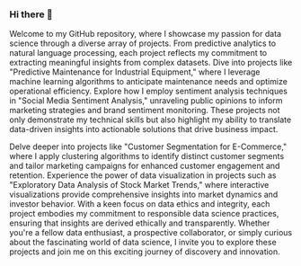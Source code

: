 ### Hi there 👋

Welcome to my GitHub repository, where I showcase my passion for data science through a diverse array of projects. From predictive analytics to natural language processing, each project reflects my commitment to extracting meaningful insights from complex datasets. Dive into projects like "Predictive Maintenance for Industrial Equipment," where I leverage machine learning algorithms to anticipate maintenance needs and optimize operational efficiency. Explore how I employ sentiment analysis techniques in "Social Media Sentiment Analysis," unraveling public opinions to inform marketing strategies and brand sentiment monitoring. These projects not only demonstrate my technical skills but also highlight my ability to translate data-driven insights into actionable solutions that drive business impact.

Delve deeper into projects like "Customer Segmentation for E-Commerce," where I apply clustering algorithms to identify distinct customer segments and tailor marketing campaigns for enhanced customer engagement and retention. Experience the power of data visualization in projects such as "Exploratory Data Analysis of Stock Market Trends," where interactive visualizations provide comprehensive insights into market dynamics and investor behavior. With a keen focus on data ethics and integrity, each project embodies my commitment to responsible data science practices, ensuring that insights are derived ethically and transparently. Whether you're a fellow data enthusiast, a prospective collaborator, or simply curious about the fascinating world of data science, I invite you to explore these projects and join me on this exciting journey of discovery and innovation.







